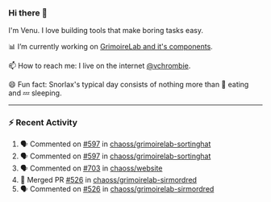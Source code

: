 ### Hi there 👋

I'm Venu. I love building tools that make boring tasks easy.

📊 I’m currently working on [GrimoireLab and it's components](https://chaoss.github.io/grimoirelab).

📫 How to reach me: I live on the internet [@vchrombie](https://www.google.co.in/search?q=vchrombie).

😄 Fun fact: Snorlax's typical day consists of nothing more than :doughnut: eating and :zzz: sleeping.

---

### :zap: Recent Activity

<!--START_SECTION:activity-->
1. 🗣 Commented on [#597](https://github.com/chaoss/grimoirelab-sortinghat/issues/597) in [chaoss/grimoirelab-sortinghat](https://github.com/chaoss/grimoirelab-sortinghat)
2. 🗣 Commented on [#597](https://github.com/chaoss/grimoirelab-sortinghat/issues/597) in [chaoss/grimoirelab-sortinghat](https://github.com/chaoss/grimoirelab-sortinghat)
3. 🗣 Commented on [#703](https://github.com/chaoss/website/issues/703) in [chaoss/website](https://github.com/chaoss/website)
4. 🎉 Merged PR [#526](https://github.com/chaoss/grimoirelab-sirmordred/pull/526) in [chaoss/grimoirelab-sirmordred](https://github.com/chaoss/grimoirelab-sirmordred)
5. 🗣 Commented on [#526](https://github.com/chaoss/grimoirelab-sirmordred/issues/526) in [chaoss/grimoirelab-sirmordred](https://github.com/chaoss/grimoirelab-sirmordred)
<!--END_SECTION:activity-->

<!--
**vchrombie/vchrombie** is a ✨ _special_ ✨ repository because its `README.md` (this file) appears on your GitHub profile.

Here are some ideas to get you started:

- 🔭 I’m currently working on ...
- 🌱 I’m currently learning ...
- 👯 I’m looking to collaborate on ...
- 🤔 I’m looking for help with ...
- 💬 Ask me about ...
- 📫 How to reach me: ...
- 😄 Pronouns: ...
- ⚡ Fun fact: ...
-->
